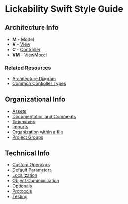 # Lickability Swift Style Guide

## Architecture Info

* **M** - [Model](https://github.com/Lickability/swift-style-guide/blob/master/Model.md)
* **V** - [View](https://github.com/Lickability/swift-style-guide/blob/master/View.md)
* **C** - [Controller](https://github.com/Lickability/swift-style-guide/blob/master/Controller.md)
* **VM** - [ViewModel](https://github.com/Lickability/swift-style-guide/blob/master/ViewModel.md)

### Related Resources
* [Architecture Diagram](https://github.com/Lickability/swift-style-guide/blob/master/ArchitectureDiagram.md)
* [Common Controller Types](https://github.com/Lickability/swift-style-guide/blob/master/CommonControllerTypes.md)

## Organizational Info 
* [Assets](https://github.com/Lickability/swift-style-guide/blob/master/Assets.md)
* [Documentation and Comments](https://github.com/Lickability/swift-style-guide/blob/master/DocumentationAndComments.md)
* [Extensions](https://github.com/Lickability/swift-style-guide/blob/master/Extensions.md)
* [Imports](https://github.com/Lickability/swift-style-guide/blob/master/Imports.md)
* [Organization within a file](https://github.com/Lickability/swift-style-guide/blob/master/OrganizationWithinAFile.md)
* [Project Groups](https://github.com/Lickability/swift-style-guide/blob/master/ProjectGroups.md)

## Technical Info
* [Custom Operators](https://github.com/Lickability/swift-style-guide/blob/rough-draft-readme/CustomOperators.md)
* [Default Parameters](https://github.com/Lickability/swift-style-guide/blob/rough-draft-readme/DefaultParameters.md)
* [Localization](https://github.com/Lickability/swift-style-guide/blob/rough-draft-readme/Localization.md)
* [Object Communication](https://github.com/Lickability/swift-style-guide/blob/rough-draft-readme/Object%20Communication.md)
* [Optionals](https://github.com/Lickability/swift-style-guide/blob/rough-draft-readme/Optionals.md)
* [Protocols](https://github.com/Lickability/swift-style-guide/blob/rough-draft-readme/Protocols.md)
* [Testing](https://github.com/Lickability/swift-style-guide/blob/rough-draft-readme/Testing.md)
